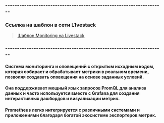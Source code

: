 ### -------------------------------------------------------------------
### Ссылка на шаблон в сети L1vestack
> [Шаблон Monitoring на Livestack](https://console.l1vestack.ru/template/monitoring)

### -------------------------------------------------------------------

#### Система мониторинга и оповещений с открытым исходным кодом, которая собирает и обрабатывает метрики в реальном времени, позволяя создавать оповещения на основе заданных условий.
#### Она поддерживает мощный язык запросов PromQL для анализа данных и часто используется вместе с Grafana для создания интерактивных дашбордов и визуализации метрик.
#### Prometheus легко интегрируется с различными системами и приложениями благодаря богатой экосистеме экспортеров метрик.